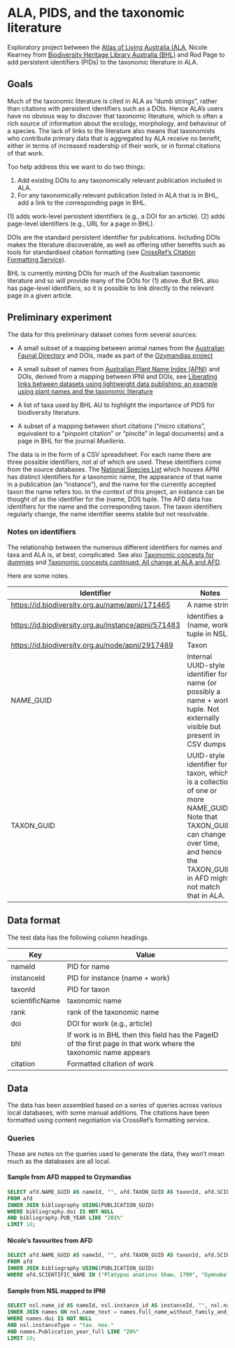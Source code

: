 # ALA, PIDS, and the taxonomic literature

Exploratory project between the [Atlas of Living Australia (ALA](https://www.ala.org.au), Nicole Kearney from [Biodiversity Heritage Library Australia (BHL)](https://www.biodiversitylibrary.org/collection/bhlau) and Rod Page to add persistent identifiers (PIDs) to the taxonomic literature in ALA.

## Goals

Much of the taxonomic literature is cited in ALA as “dumb strings”, rather than citations with persistent identifiers such as a DOIs. Hence ALA’s users have no obvious way to discover that taxonomic literature, which is often a rich source of information about the ecology, morphology, and behaviour of a species. The lack of links to the literature also means that taxonomists who contribute primary data that is aggregated by ALA receive no benefit, either in terms of increased readership of their work, or in formal citations of that work.

Too help address this we want to do two things:

1. Add existing DOIs to any taxonomically relevant publication included in ALA.
2. For any taxonomically relevant publication listed in ALA that is in BHL, add a link to the corresponding page in BHL.

(1) adds work-level persistent identifiers (e.g., a DOI for an article). (2) adds page-level identifiers (e.g., URL for a page in BHL).

DOIs are the standard persistent identifier for publications. Including DOIs makes the literature discoverable, as well as offering other benefits such as tools for standardised citation formatting (see [CrossRef’s Citation Formatting Service](https://www.crossref.org/labs/citation-formatting-service/)).

BHL is currently minting DOIs for much of the Australian taxonomic literature and so will provide many of the DOIs for (1) above. But BHL also has page-level identifiers, so it is possible to link directly to the relevant page in a given article.

## Preliminary experiment

The data for this preliminary dataset comes form several sources:

- A small subset of a mapping between animal names from the  [Australian Faunal Directory](https://biodiversity.org.au/afd/home) and DOIs, made as part of the [Ozymandias project](https://doi.org/10.7717/peerj.6739)

- A small subset of names from [Australian Plant Name Index (APNI)](https://biodiversity.org.au/nsl/services/search/names) and DOIs, derived from a mapping between IPNI and DOIs, see [Liberating links between datasets using lightweight data publishing: an example using plant names and the taxonomic literature](https://doi.org/10.3897/BDJ.6.e27539)

- A list of taxa used by BHL AU to highlight the importance of PIDS for biodiversity literature.

- A subset of a mapping between short citations (“micro citations”, equivalent to a “pinpoint citation” or “pincite” in legal documents) and a page in BHL for the journal *Muelleria*.

The data is in the form of a CSV spreadsheet. For each name there are three possible identifiers, not al of which are used. These identifiers come from the source databases. The [National Species List](https://biodiversity.org.au/nsl/services/) which houses APNI has distinct identifiers for a taxonomic name, the appearance of that name in a publication (an “instance”), and the name for the currently accepted taxon the name refers too. In the context of this project, an instance can be thought of as the identifier for the (name, DOI) tuple. The AFD data has identifiers for the name and the corresponding taxon. The taxon identifiers regularly change, the name identifier seems stable but not resolvable.

### Notes on identifiers

The relationship between the numerous different identifiers for names and taxa and ALA is, at best, complicated. See also [Taxonomic concepts for dummies](https://iphylo.blogspot.com/2020/07/taxonomic-concepts-for-dummies.html) and [Taxonomic concepts continued: All change at ALA and AFD](https://iphylo.blogspot.com/2020/08/taxonomic-concepts-continued-all-change.html).

Here are some notes.

| Identifier | Notes | ALA? |
| -- |-- | -- |
| https://id.biodiversity.org.au/name/apni/171465 | A name string | no |
| https://id.biodiversity.org.au/instance/apni/571483 | Identifies a (name, work) tuple in NSL. | no |
| https://id.biodiversity.org.au/node/apni/2917489 | Taxon | https://bie.ala.org.au/ + identifier | 
| NAME_GUID | Internal UUID-style identifier for a name (or possibly a name + work tuple. Not externally visible but present in CSV dumps | no |
| TAXON_GUID | UUID-style identifier for a taxon, which is a collection of one or more NAME_GUIDs. Note that TAXON_GUID can change over time, and hence the TAXON_GUID in AFD might not match that in ALA. | https://biodiversity.org.au/afd/taxa/ + identifier  



## Data format 

The test data has the following column headings.

| Key | Value |
| -- |-- |
| nameId | PID for name |
| instanceId | PID for instance (name + work) |
| taxonId | PID for taxon |
| scientificName | taxonomic name |
| rank | rank of the taxonomic name |
| doi | DOI for work (e.g., article) |
| bhl | If work is in BHL then this field has the PageID of the first page in that work where the taxonomic name appears  |
| citation | Formatted citation of work |


## Data

The data has been assembled based on a series of queries across various local databases, with some manual additions. The citations have been formatted using content negotiation via CrossRef’s formatting service.


### Queries

These are notes on the queries used to generate the data, they won’t mean much as the databases are all local.

#### Sample from AFD mapped to Ozymandias

```sql
SELECT afd.NAME_GUID AS nameId, "", afd.TAXON_GUID AS taxonId, afd.SCIENTIFIC_NAME AS scientificName, afd.RANK AS rank, bibliography.doi, "", bibliography.PUB_FORMATTED AS citation 
FROM afd
INNER JOIN bibliography USING(PUBLICATION_GUID)
WHERE bibliography.doi IS NOT NULL
AND bibliography.PUB_YEAR LIKE "201%"
LIMIT 10;
```

#### Nicole’s favourites from AFD

```sql
SELECT afd.NAME_GUID AS nameId, "", afd.TAXON_GUID AS taxonId, afd.SCIENTIFIC_NAME AS scientificName, afd.RANK AS rank, bibliography.doi, "", bibliography.PUB_FORMATTED AS citation 
FROM afd
INNER JOIN bibliography USING(PUBLICATION_GUID)
WHERE afd.SCIENTIFIC_NAME IN ("Platypus anatinus Shaw, 1799", "Gymnobelideus leadbeateri McCoy, 1867");
```

#### Sample from NSL mapped to IPNI

```sql
SELECT nsl.name_id AS nameId, nsl.instance_id AS instanceId, "", nsl.name_text AS scientificName, names.Rank AS rank, names.doi, "", nsl.reference_text AS citation FROM nsl
INNER JOIN names ON nsl.name_text = names.Full_name_without_family_and_authors
WHERE names.doi IS NOT NULL
AND nsl.instanceType = "tax. nov."
AND names.Publication_year_full LIKE "20%"
LIMIT 10;
```






 





